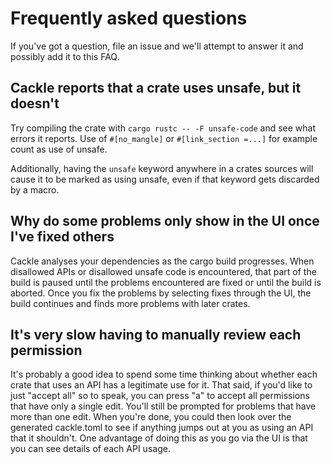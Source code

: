 # Frequently asked questions

If you've got a question, file an issue and we'll attempt to answer it and possibly add it to this
FAQ.

## Cackle reports that a crate uses unsafe, but it doesn't

Try compiling the crate with `cargo rustc -- -F unsafe-code` and see what errors it reports. Use of
`#[no_mangle]` or `#[link_section =...]` for example count as use of unsafe.

Additionally, having the `unsafe` keyword anywhere in a crates sources will cause it to be marked as
using unsafe, even if that keyword gets discarded by a macro.

## Why do some problems only show in the UI once I've fixed others

Cackle analyses your dependencies as the cargo build progresses. When disallowed APIs or disallowed
unsafe code is encountered, that part of the build is paused until the problems encountered are
fixed or until the build is aborted. Once you fix the problems by selecting fixes through the UI,
the build continues and finds more problems with later crates.

## It's very slow having to manually review each permission

It's probably a good idea to spend some time thinking about whether each crate that uses an API has
a legitimate use for it. That said, if you'd like to just "accept all" so to speak, you can press
"a" to accept all permissions that have only a single edit. You'll still be prompted for problems
that have more than one edit. When you're done, you could then look over the generated cackle.toml
to see if anything jumps out at you as using an API that it shouldn't. One advantage of doing this
as you go via the UI is that you can see details of each API usage.
